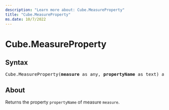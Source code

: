 ```yaml
---
description: "Learn more about: Cube.MeasureProperty"
title: "Cube.MeasureProperty"
ms.date: 10/7/2022
---
```

# Cube.MeasureProperty

## Syntax

<pre>
Cube.MeasureProperty(<b>measure</b> as any, <b>propertyName</b> as text) as any
</pre>

## About

Returns the property `propertyName` of measure `measure`.
